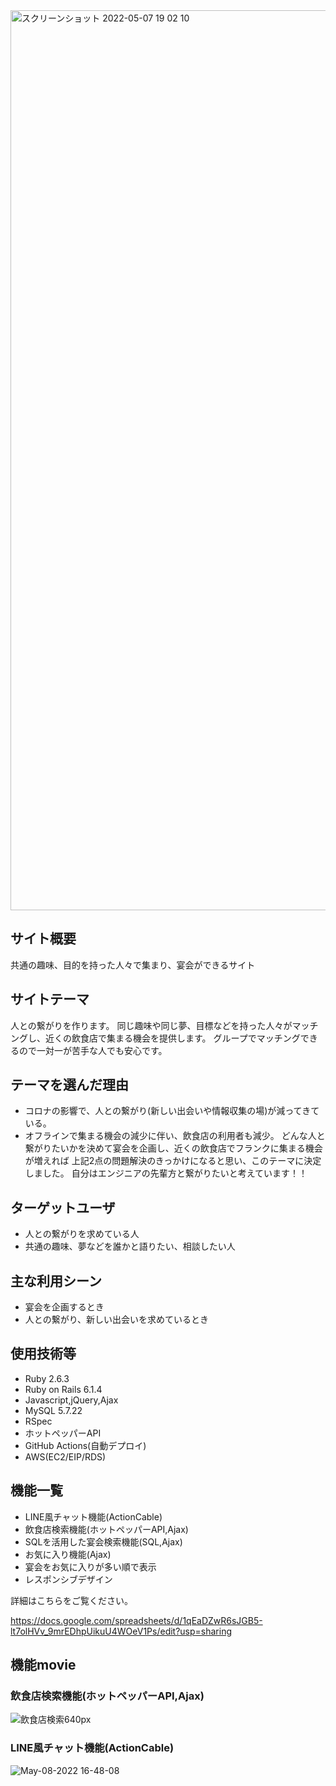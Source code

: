 <img width="1440" alt="スクリーンショット 2022-05-07 19 02 10" src="https://user-images.githubusercontent.com/81172243/167249531-78ebe6c2-3079-42d6-9d42-d9c9b9738959.png">

## サイト概要
共通の趣味、目的を持った人々で集まり、宴会ができるサイト

## サイトテーマ
人との繋がりを作ります。
同じ趣味や同じ夢、目標などを持った人々がマッチングし、近くの飲食店で集まる機会を提供します。
グループでマッチングできるので一対一が苦手な人でも安心です。

## テーマを選んだ理由
- コロナの影響で、人との繋がり(新しい出会いや情報収集の場)が減ってきている。
- オフラインで集まる機会の減少に伴い、飲食店の利用者も減少。
どんな人と繋がりたいかを決めて宴会を企画し、近くの飲食店でフランクに集まる機会が増えれば
上記2点の問題解決のきっかけになると思い、このテーマに決定しました。
自分はエンジニアの先輩方と繋がりたいと考えています！！

## ターゲットユーザ
- 人との繋がりを求めている人
- 共通の趣味、夢などを誰かと語りたい、相談したい人

## 主な利用シーン
- 宴会を企画するとき
- 人との繋がり、新しい出会いを求めているとき

## 使用技術等
- Ruby 2.6.3
- Ruby on Rails 6.1.4
- Javascript,jQuery,Ajax
- MySQL 5.7.22
- RSpec
- ホットペッパーAPI
- GitHub Actions(自動デプロイ)
- AWS(EC2/EIP/RDS)

## 機能一覧
- LINE風チャット機能(ActionCable)
- 飲食店検索機能(ホットペッパーAPI,Ajax)
- SQLを活用した宴会検索機能(SQL,Ajax)
- お気に入り機能(Ajax)
- 宴会をお気に入りが多い順で表示
- レスポンシブデザイン

詳細はこちらをご覧ください。

https://docs.google.com/spreadsheets/d/1qEaDZwR6sJGB5-lt7olHVv_9mrEDhpUikuU4WOeV1Ps/edit?usp=sharing

## 機能movie
### 飲食店検索機能(ホットペッパーAPI,Ajax)
![飲食店検索640px](https://user-images.githubusercontent.com/81172243/167286331-ecfcbb15-6ef4-4814-b342-1527208a36a3.gif)

### LINE風チャット機能(ActionCable)
![May-08-2022 16-48-08](https://user-images.githubusercontent.com/81172243/167286910-e6959bad-5545-4484-8e2f-268b7001cf36.gif)

